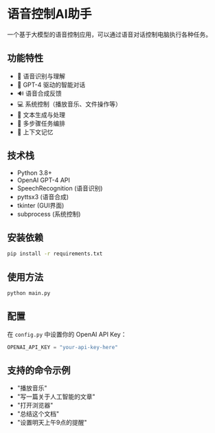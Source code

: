 # 语音控制AI助手

一个基于大模型的语音控制应用，可以通过语音对话控制电脑执行各种任务。

## 功能特性

- 🎤 语音识别与理解
- 🤖 GPT-4 驱动的智能对话
- 🔊 语音合成反馈
- 💻 系统控制（播放音乐、文件操作等）
- 📝 文本生成与处理
- 🔄 多步骤任务编排
- 🧠 上下文记忆

## 技术栈

- Python 3.8+
- OpenAI GPT-4 API
- SpeechRecognition (语音识别)
- pyttsx3 (语音合成)
- tkinter (GUI界面)
- subprocess (系统控制)

## 安装依赖

```bash
pip install -r requirements.txt
```

## 使用方法

```bash
python main.py
```

## 配置

在 `config.py` 中设置你的 OpenAI API Key：

```python
OPENAI_API_KEY = "your-api-key-here"
```

## 支持的命令示例

- "播放音乐"
- "写一篇关于人工智能的文章"
- "打开浏览器"
- "总结这个文档"
- "设置明天上午9点的提醒"
